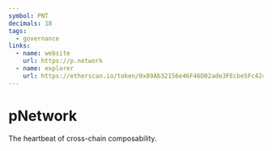 ```yaml
---
symbol: PNT
decimals: 18
tags:
  - governance
links:
  - name: website
    url: https://p.network
  - name: explorer
    url: https://etherscan.io/token/0x89Ab32156e46F46D02ade3FEcbe5Fc4243B9AAeD
---
```


# pNetwork

The heartbeat of cross-chain composability.
